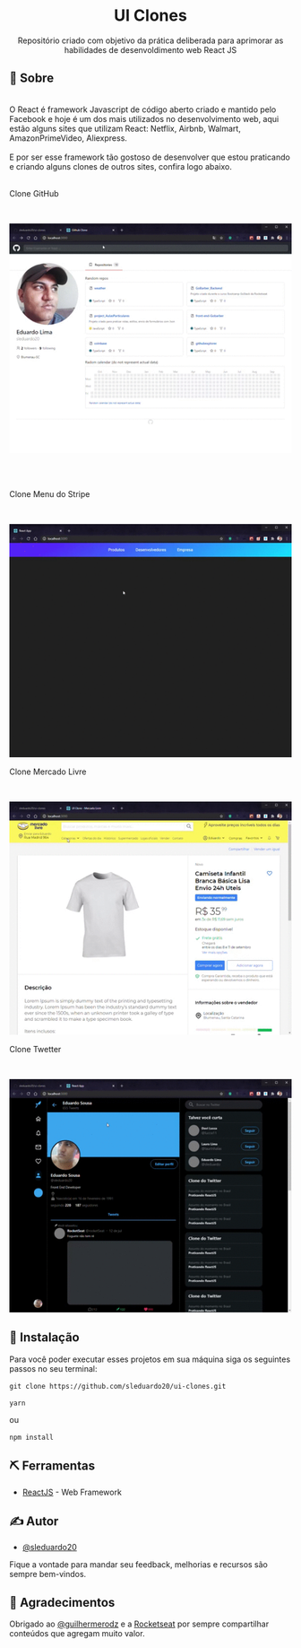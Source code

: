 <h1 align="center">UI Clones</h1>

<p align="center"> Repositório criado com objetivo da prática deliberada para aprimorar as habilidades de desenvoldimento web React JS
    <br> 
</p>



## 🧐 Sobre <a name = "about"></a>
</br>
O React é framework Javascript de código aberto criado e mantido pelo Facebook e hoje é um dos mais utilizados no desenvolvimento web, aqui estão alguns sites que utilizam React: Netflix, Airbnb, Walmart, AmazonPrimeVideo, Aliexpress. 
</br>
</br>
E por ser esse framework tão gostoso de desenvolver que estou praticando e criando alguns clones de outros sites, confira logo abaixo.

</br>
</br>

<p>Clone GitHub</p>
</br>
<p align="center">
<img style="-webkit-user-select: none;margin: auto;" src="https://raw.githubusercontent.com/sleduardo20/ui-clones/master/gifs/cloneGitHub.gif">
</p>

</br>
</br>
<p>Clone Menu do Stripe</p>
</br>
<p align="center">
<img style="-webkit-user-select: none;margin: auto;cursor: zoom-in;" src="https://raw.githubusercontent.com/sleduardo20/ui-clones/master/gifs/cloneMenuStripe.gif" width="513" height="416">
</p>

<p>Clone Mercado Livre</p>
</br>
<p align="center">
<img style="-webkit-user-select: none;margin: auto;cursor: zoom-in;" src="https://raw.githubusercontent.com/sleduardo20/ui-clones/master/gifs/cloneMercadoLivre.gif" width="513" height="416">
</p>

<p>Clone Twetter</p>
</br>
<p align="center">
<img style="-webkit-user-select: none;margin: auto;cursor: zoom-in;" src="https://raw.githubusercontent.com/sleduardo20/ui-clones/master/gifs/cloneTwitter.gif" width="513" height="416">
</p>


## 🔧 Instalação

Para você poder executar esses projetos em sua máquina siga os seguintes passos no seu terminal:

```
git clone https://github.com/sleduardo20/ui-clones.git
```

```
yarn
```
ou

```
npm install
```


## ⛏️ Ferramentas <a name = "built_using"></a>

- [ReactJS](https://pt-br.reactjs.org/docs/getting-started.html) - Web Framework


## ✍️ Autor <a name = "authors"></a>

- [@sleduardo20](https://github.com/sleduardo20)

Fique a vontade para mandar seu feedback, melhorias e recursos são sempre bem-vindos.

## 🎉 Agradecimentos

Obrigado ao [@guilhermerodz](https://github.com/guilhermerodz) e a [Rocketseat](https://rocketseat.com.br/) por sempre compartilhar conteúdos que agregam muito valor.
